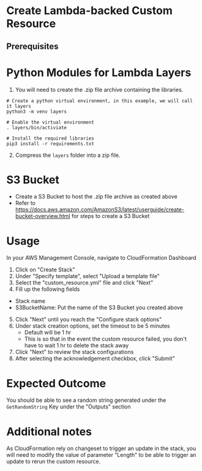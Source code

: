 # Create Lambda-backed Custom Resource

## Prerequisites

# Python Modules for Lambda Layers
1. You will need to create the .zip file archive containing the libraries.

```shell
# Create a python virtual environment, in this example, we will call it layers
python3 -m venv layers

# Enable the virtual environment
. layers/bin/activiate

# Install the required libraries
pip3 install -r requirements.txt
```
2. Compress the `layers` folder into a zip file.


# S3 Bucket
- Create a S3 Bucket to host the .zip file archive as created above
- Refer to https://docs.aws.amazon.com/AmazonS3/latest/userguide/create-bucket-overview.html for steps to create a S3 Bucket

# Usage
In your AWS Management Console, navigate to CloudFormation Dashboard
1. Click on "Create Stack"
2. Under "Specify template", select "Upload a template file"
3. Select the "custom_resource.yml" file and click "Next"
4. Fill up the following fields
 - Stack name
 - S3BucketName: Put the name of the S3 Bucket you created above
5. Click "Next" until you reach the "Configure stack options"
6. Under stack creation options, set the timeout to be 5 minutes
    - Default will be 1 hr
    - This is so that in the event the custom resource failed, you don't have to wait 1 hr to delete the stack away
7. Click "Next" to review the stack configurations
8. After selecting the acknowledgement checkbox, click "Submit" 

# Expected Outcome
You should be able to see a random string generated under the `GetRandomString` Key under the "Outputs" section

# Additional notes
As CloudFormation rely on changeset to trigger an update in the stack, you will need to modify the  value of parameter "Length" to be able to trigger an update to rerun the custom resource.
